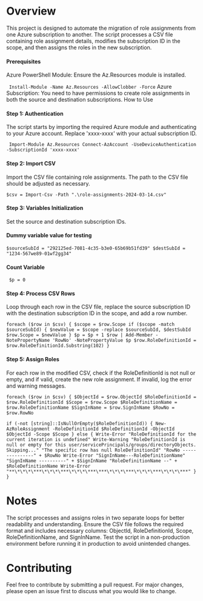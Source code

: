 # Overview

This project is designed to automate the migration of role assignments from one Azure subscription to another. The script processes a CSV file containing role assignment details, modifies the subscription ID in the scope, and then assigns the roles in the new subscription.

#### Prerequisites

Azure PowerShell Module: Ensure the Az.Resources module is installed.

`
Install-Module -Name Az.Resources -AllowClobber -Force`
Azure Subscription: You need to have permissions to create role assignments in both the source and destination subscriptions.
How to Use

#### Step 1: Authentication

The script starts by importing the required Azure module and authenticating to your Azure account. Replace 'xxxx-xxxx' with your actual subscription ID.

`
Import-Module Az.Resources
Connect-AzAccount -UseDeviceAuthentication -SubscriptionId 'xxxx-xxxx'`

#### Step 2: Import CSV

Import the CSV file containing role assignments. The path to the CSV file should be adjusted as necessary.

`$csv = Import-Csv -Path ".\role-assignments-2024-03-14.csv"`

#### Step 3: Variables Initialization

Set the source and destination subscription IDs.

#### Dummy variable value for testing

`$sourceSubId = "292125ed-7081-4c35-b3e0-65b69b51fd39"
$destSubId = "1234-567we89-01wf2gg34"`

#### Count Variable

`
$p = 0`

#### Step 4: Process CSV Rows

Loop through each row in the CSV file, replace the source subscription ID with the destination subscription ID in the scope, and add a row number.

`foreach ($row in $csv) {
  $scope = $row.Scope
  if ($scope -match $sourceSubId) {
$newValue = $scope -replace $sourceSubId, $destSubId
$row.Scope = $newValue
}
$p = $p + 1
$row | Add-Member -NotePropertyName 'RowNo' -NotePropertyValue $p
$row.RoleDefinitionId = $row.RoleDefinitionId.Substring(102)
}`

#### Step 5: Assign Roles

For each row in the modified CSV, check if the RoleDefinitionId is not null or empty, and if valid, create the new role assignment. If invalid, log the error and warning messages.

`foreach ($row in $csv) {
$ObjectId = $row.ObjectId
$RoleDefinitionId = $row.RoleDefinitionId
$Scope = $row.Scope
$RoleDefinitionName = $row.RoleDefinitionName
$SignInName = $row.SignInName
$RowNo = $row.RowNo`

`if (-not [string]::IsNullOrEmpty($RoleDefinitionId)) {
New-AzRoleAssignment -RoleDefinitionId $RoleDefinitionId -ObjectId $ObjectId -Scope $Scope
} else {
Write-Error "RoleDefinitionId for the current iteration is undefined"
Write-Warning "RoleDefinitionId is null or empty for this user/servicePrincipals/groups/directoryObjects. Skipping..."
"The specific row has null RoleDefinitionId"
"RowNo ---------------" + $RowNo
Write-Error "SignInName---RoleDefinitionName"
"SignInName ----------" + $SignInName
"RoleDefinitionName --" + $RoleDefinitionName
Write-Error "**\*\*\*\***\*\*\*\***\*\*\*\***\***\*\*\*\***\*\*\*\***\*\*\*\***"
}
}`

# Notes

The script processes and assigns roles in two separate loops for better readability and understanding.
Ensure the CSV file follows the required format and includes necessary columns: ObjectId, RoleDefinitionId, Scope, RoleDefinitionName, and SignInName.
Test the script in a non-production environment before running it in production to avoid unintended changes.

# Contributing

Feel free to contribute by submitting a pull request. For major changes, please open an issue first to discuss what you would like to change.
